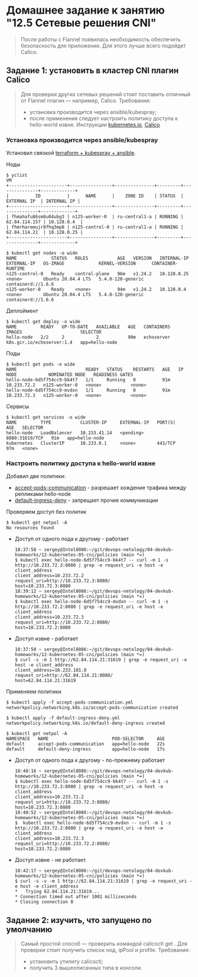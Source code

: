 # Домашнее задание к занятию "12.5 Сетевые решения CNI"

> После работы с Flannel появилась необходимость обеспечить безопасность для приложения. Для этого лучше всего подойдет Calico.
## Задание 1: установить в кластер CNI плагин Calico

> Для проверки других сетевых решений стоит поставить отличный от Flannel плагин — например, Calico. Требования: 
> * установка производится через ansible/kubespray;
> * после применения следует настроить политику доступа к hello-world извне. Инструкции [kubernetes.io](https://kubernetes.io/docs/concepts/services-networking/network-policies/), [Calico](https://docs.projectcalico.org/about/about-network-policy)

###  Установка производится через ansible/kubespray

Установил связкой [terraform + kubespray + ansible](./12-kubernetes-05-cni/terraform/).

Ноды
```console
$ yclist
VM
+----------------------+----------------+---------------+---------+---------------+-------------+
|          ID          |      NAME      |    ZONE ID    | STATUS  |  EXTERNAL IP  | INTERNAL IP |
+----------------------+----------------+---------------+---------+---------------+-------------+
| fhmahafu86sm6u04ubg3 | n125-worker-0  | ru-central1-a | RUNNING | 62.84.114.157 | 10.128.0.4  |
| fhmrharemujr8fhq3mp8 | n125-control-0 | ru-central1-a | RUNNING | 62.84.114.21  | 10.128.0.25 |
+----------------------+----------------+---------------+---------+---------------+-------------+
```
```console
$ kubectl get nodes -o wide
NAME             STATUS   ROLES           AGE   VERSION   INTERNAL-IP   EXTERNAL-IP   OS-IMAGE             KERNEL-VERSION      CONTAINER-RUNTIME
n125-control-0   Ready    control-plane   96m   v1.24.2   10.128.0.25   <none>        Ubuntu 20.04.4 LTS   5.4.0-120-generic   containerd://1.6.6
n125-worker-0    Ready    <none>          94m   v1.24.2   10.128.0.4    <none>        Ubuntu 20.04.4 LTS   5.4.0-120-generic   containerd://1.6.6
```
Деплоймент
```console
$ kubectl get deploy -o wide
NAME         READY   UP-TO-DATE   AVAILABLE   AGE   CONTAINERS   IMAGES                      SELECTOR
hello-node   2/2     2            2           90m   echoserver   k8s.gcr.io/echoserver:1.4   app=hello-node
```
Поды
```console
$ kubectl get pods -o wide
NAME                          READY   STATUS    RESTARTS   AGE   IP            NODE            NOMINATED NODE   READINESS GATES
hello-node-6d5f754cc9-bk4t7   1/1     Running   0          91m   10.233.72.2   n125-worker-0   <none>           <none>
hello-node-6d5f754cc9-mvdxn   1/1     Running   0          91m   10.233.72.3   n125-worker-0   <none>           <none>
```
Сервисы
```console
$ kubectl get services -o wide
NAME         TYPE           CLUSTER-IP     EXTERNAL-IP   PORT(S)          AGE   SELECTOR
hello-node   LoadBalancer   10.233.41.14   <pending>     8080:31619/TCP   91m   app=hello-node
kubernetes   ClusterIP      10.233.0.1     <none>        443/TCP          97m   <none>
```
### Настроить политику доступа к hello-world извне

Добавил две политики:
* [accept-pods-communication](./12-kubernetes-05-cni/policies/accept-pods-communication.yml) - разрешает хождение трафика между репликами hello-node
* [default-ingress-deny](./12-kubernetes-05-cni/policies/default-ingress-deny.yml) - запрещает прочие коммуникации

Проверяем доступ без политик
```console
$ kubectl get netpol -A
No resources found
```
* Доступ от одного пода к другому - работает
    ```console
    18:37:58 ~ sergey@Intel8086:~/git/devops-netology/04-devkub-homeworks/12-kubernetes-05-cni/policies (main *=)
    $ kubectl exec hello-node-6d5f754cc9-bk4t7 -- curl -m 1 -s http://10.233.72.3:8080 | grep -e request_uri -e host -e client_address
    client_address=10.233.72.2
    request_uri=http://10.233.72.3:8080/
    host=10.233.72.3:8080
    18:39:12 ~ sergey@Intel8086:~/git/devops-netology/04-devkub-homeworks/12-kubernetes-05-cni/policies (main *=)
    $ kubectl exec hello-node-6d5f754cc9-mvdxn -- curl -m 1 -s http://10.233.72.2:8080 | grep -e request_uri -e host -e client_address
    client_address=10.233.72.3
    request_uri=http://10.233.72.2:8080/
    host=10.233.72.2:8080
    ```
* Доступ извне - работает
    ```console
    18:37:50 ~ sergey@Intel8086:~/git/devops-netology/04-devkub-homeworks/12-kubernetes-05-cni/policies (main *=)
    $ curl -s -m 1 http://62.84.114.21:31619 | grep -e request_uri -e host -e client_address
    client_address=10.233.101.0
    request_uri=http://62.84.114.21:8080/
    host=62.84.114.21:31619
    ```
Применяем политики
```console
$ kubectl apply -f accept-pods-communication.yml
networkpolicy.networking.k8s.io/accept-pods-communication created
```
```console
$ kubectl apply -f default-ingress-deny.yml
networkpolicy.networking.k8s.io/default-deny-ingress created
```
```console
$ kubectl get netpol -A
NAMESPACE   NAME                        POD-SELECTOR     AGE
default     accept-pods-communication   app=hello-node   22s
default     default-deny-ingress        app=hello-node   17s
```
* Доступ от одного пода к другому - по-прежнему работает
    ```console
    18:40:16 ~ sergey@Intel8086:~/git/devops-netology/04-devkub-homeworks/12-kubernetes-05-cni/policies (main *=)
    $ kubectl exec hello-node-6d5f754cc9-bk4t7 -- curl -m 1 -s http://10.233.72.3:8080 | grep -e request_uri -e host -e client_address
    client_address=10.233.72.2
    request_uri=http://10.233.72.3:8080/
    host=10.233.72.3:8080
    18:40:52 ~ sergey@Intel8086:~/git/devops-netology/04-devkub-homeworks/12-kubernetes-05-cni/policies (main *=)
    $  kubectl exec hello-node-6d5f754cc9-mvdxn -- curl -m 1 -s http://10.233.72.2:8080 | grep -e request_uri -e host -e client_address
    client_address=10.233.72.3
    request_uri=http://10.233.72.2:8080/
    host=10.233.72.2:8080
    ```
* Доступ извне - не работает.
    ```console
    18:42:17 ~ sergey@Intel8086:~/git/devops-netology/04-devkub-homeworks/12-kubernetes-05-cni/policies (main *=)
    $ curl -s -v -m 1 http://62.84.114.21:31619 | grep -e request_uri -e host -e client_address
    *   Trying 62.84.114.21:31619...
    * Connection timed out after 1001 milliseconds
    * Closing connection 0
    ```

## Задание 2: изучить, что запущено по умолчанию

> Самый простой способ — проверить командой calicoctl get <type>. Для проверки стоит получить список нод, ipPool и profile.
> Требования: 
> * установить утилиту calicoctl;
> * получить 3 вышеописанных типа в консоли.
